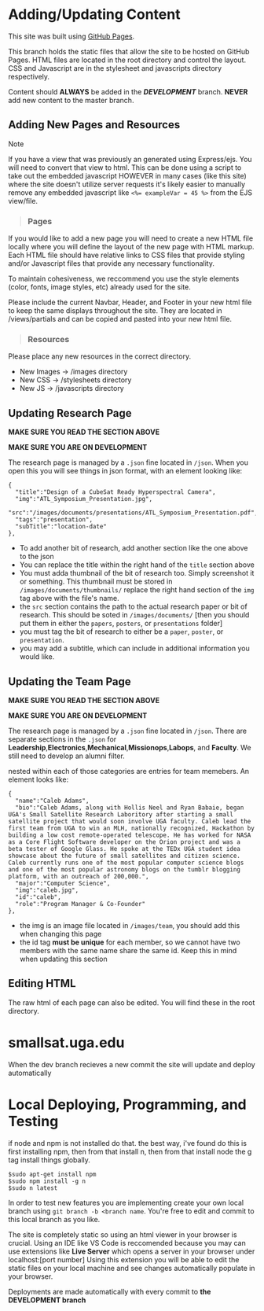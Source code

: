# Adding/Updating Content
This site was built using [GitHub Pages](https://pages.github.com/).

This branch holds the static files that allow the site to be hosted on GitHub Pages. HTML files are located in the root directory and control the layout. CSS and Javascript are in the stylesheet and javascripts directory respectively.

Content should **ALWAYS** be added in the ***DEVELOPMENT*** branch. **NEVER** add new content to the master branch.
## Adding New Pages and Resources
> [!Note]
> If you have a view that was previously an generated using Express/ejs. You will need to convert that view to html. This can be done using a script to take out the embedded javascript HOWEVER in many cases (like this site) where the site doesn't utilize server requests it's likely easier to manually remove any embedded javascript like `<%= exampleVar = 45 %>` from the EJS view/file.

> ### Pages

If you would like to add a new page you will need to create a new HTML file locally where you will define the layout of the new page with HTML markup. Each HTML file should have relative links to CSS files that provide styling and/or Javascript files that provide any necessary functionality.

To maintain cohesiveness, we reccommend you use the style elements (color, fonts, image styles, etc) already used for the site. 

Please include the current Navbar, Header, and Footer in your new html file to keep the same displays throughout the site. They are located in /views/partials and can be copied and pasted into your new html file. 

> ### Resources
Please place any new resources in the correct directory.

- New Images -> /images directory
- New CSS -> /stylesheets directory
- New JS -> /javascripts directory

## Updating Research Page
**MAKE SURE YOU READ THE SECTION ABOVE**

**MAKE SURE YOU ARE ON DEVELOPMENT**

The research page is managed by a `.json` fine located in `/json`. When you open this you will see things in json format, with an element looking like:

```
{
  "title":"Design of a CubeSat Ready Hyperspectral Camera",
  "img":"ATL_Symposium_Presentation.jpg",
  "src":"/images/documents/presentations/ATL_Symposium_Presentation.pdf",
  "tags":"presentation",
  "subTitle":"location-date"
},
```

* To add another bit of research, add another section like the one above to the json
* You can replace the title within the right hand of the `title` section above
* You must adda thumbnail of the bit of research too. Simply screenshot it or something. This thumbnail must be stored in `/images/documents/thumbnails/` replace the right hand section of the `img` tag above with the file's name.
* the `src` section contains the path to the actual research paper or bit of research. This should be soted in `/images/documents/` [then you should put them in either the `papers`, `posters`, or `presentations` folder]
* you must tag the bit of research to either be a `paper`, `poster`, or `presentation`.
* you may add a subtitle, which can include in additional information you would like.

## Updating the Team Page
**MAKE SURE YOU READ THE SECTION ABOVE**

**MAKE SURE YOU ARE ON DEVELOPMENT**

The research page is managed by a `.json` fine located in `/json`. There are separate sections in the `.json` for **Leadership**,**Electronics**,**Mechanical**,**Missionops**,**Labops**, and **Faculty**. We still need to develop an alumni filter.

nested within each of those categories are entries for team memebers. An element looks like:

```
{
  "name":"Caleb Adams",
  "bio":"Caleb Adams, along with Hollis Neel and Ryan Babaie, began UGA's Small Satellite Research Laboritory after starting a small satellite project that would soon involve UGA faculty. Caleb lead the first team from UGA to win an MLH, nationally recognized, Hackathon by building a low cost remote-operated telescope. He has worked for NASA as a Core Flight Software developer on the Orion project and was a beta tester of Google Glass. He spoke at the TEDx UGA student idea showcase about the future of small satellites and citizen science. Caleb currently runs one of the most popular computer science blogs and one of the most popular astronomy blogs on the tumblr blogging platform, with an outreach of 200,000.",
  "major":"Computer Science",
  "img":"caleb.jpg",
  "id":"caleb",
  "role":"Program Manager & Co-Founder"
},
```

* the img is an image file located in `/images/team`, you should add this when changing this page
* the id tag **must be unique** for each member, so we cannot have two members with the same name share the same id. Keep this in mind when updating this section

## Editing HTML
The raw html of each page can also be edited. You will find these in the root directory. 


# smallsat.uga.edu
When the dev branch recieves a new commit the site will update and deploy automatically

# Local Deploying, Programming, and Testing
if node and npm is not installed do that. the best way, i've found do this is first installing npm, then from that install n, then from that install node
the g tag install things globally.

```
$sudo apt-get install npm
$sudo npm install -g n
$sudo n latest
```
In order to test new features you are implementing create your own local branch using `git branch -b <branch name`. You're free to edit and commit to this local branch as you like. 

The site is completely static so using an html viewer in your browser is crucial.
Using an IDE like VS Code is reccomended because you may can use extensions like **Live Server** which opens a server in your browser under localhost:[port number] Using this extension you will be able to edit the static files on your local machine and see changes automatically populate in your browser.

Deployments are made automatically with every commit to **the DEVELOPMENT branch**

